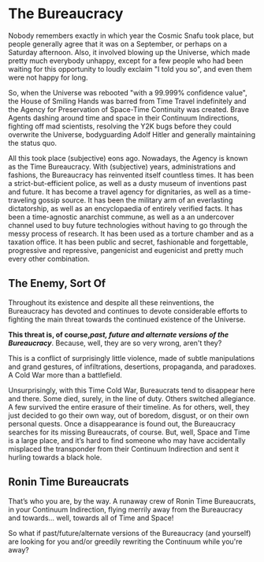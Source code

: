 # The Bureaucracy

Nobody remembers exactly in which year the Cosmic Snafu took place, but people generally agree that it was on a September, or perhaps on a Saturday afternoon. Also, it involved blowing up the Universe, which made pretty much everybody unhappy, except for a few people who had been waiting for this opportunity to loudly exclaim "I told you so", and even them were not happy for long.

So, when the Universe was rebooted "with a 99.999% confidence value", the House of Smiling Hands was barred from Time Travel indefinitely and the Agency for Preservation of Space-Time Continuity was created. Brave Agents dashing around time and space in their Continuum Indirections, fighting off mad scientists, resolving the Y2K bugs before they could overwrite the Universe, bodyguarding Adolf Hitler and generally maintaining the status quo.

All this took place \(subjective\) eons ago. Nowadays, the Agency is known as the Time Bureaucracy. With \(subjective\) years, administrations and fashions, the Bureaucracy has reinvented itself countless times. It has been a strict-but-efficient police, as well as a dusty museum of inventions past and future. It has become a travel agency for dignitaries, as well as a time-traveling gossip source. It has been the military arm of an everlasting dictatorship, as well as an encyclopaedia of entirely verified facts. It has been a time-agnostic anarchist commune, as well as a an undercover channel used to buy future technologies without having to go through the messy process of research. It has been used as a torture chamber and as a taxation office. It has been public and secret, fashionable and forgettable, progressive and repressive, pangenicist and eugenicist and pretty much every other combination.

## The Enemy, Sort Of

Throughout its existence and despite all these reinventions, the Bureaucracy has devoted and continues to devote considerable efforts to fighting the main threat towards the continued existence of the Universe.

**This threat is, of course,**_**past, future and alternate versions of the Bureaucracy**_. Because, well, they are so very wrong, aren't they?

This is a conflict of surprisingly little violence, made of subtle manipulations and grand gestures, of infiltrations, desertions, propaganda, and paradoxes. A Cold War more than a battlefield.

Unsurprisingly, with this Time Cold War, Bureaucrats tend to disappear here and there. Some died, surely, in the line of duty. Others switched allegiance. A few survived the entire erasure of their timeline. As for others, well, they just decided to go their own way, out of boredom, disgust, or on their own personal quests. Once a disappearance is found out, the Bureaucracy searches for its missing Bureaucrats, of course. But, well, Space and Time is a large place, and it’s hard to find someone who may have accidentally misplaced the transponder from their Continuum Indirection and sent it hurling towards a black hole.



## Ronin Time Bureaucrats

That’s who you are, by the way. A runaway crew of Ronin Time Bureaucrats, in your Continuum Indirection, flying merrily away from the Bureaucracy and towards... well, towards all of Time and Space!

So what if past/future/alternate versions of the Bureaucracy \(and yourself\) are looking for you and/or greedily rewriting the Continuum while you're away?



